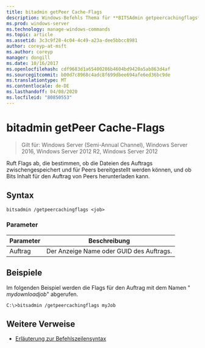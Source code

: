 ```yaml
---
title: bitadmin getPeer Cache-Flags
description: Windows-Befehls Thema für **BITSAdmin getpeercachingflags**, das Flags abruft, die bestimmen, ob die Dateien des Auftrags zwischengespeichert und für Peers bereitgestellt werden können, und ob Bits Inhalt für den Auftrag von Peers herunterladen kann.
ms.prod: windows-server
ms.technology: manage-windows-commands
ms.topic: article
ms.assetid: 3c3c9f28-4c04-4c49-a23a-dee5bbcc8981
author: coreyp-at-msft
ms.author: coreyp
manager: dongill
ms.date: 10/16/2017
ms.openlocfilehash: cdf9683d1a65400286b4604bd9420a5ab863d4af
ms.sourcegitcommit: b00d7c8968c4adc8f699dbee694afe6ed36bc9de
ms.translationtype: MT
ms.contentlocale: de-DE
ms.lasthandoff: 04/08/2020
ms.locfileid: "80850553"
---
```

# <a name="bitsadmin-getpeercachingflags"></a>bitadmin getPeer Cache-Flags

>Gilt für: Windows Server (Semi-Annual Channel), Windows Server 2016, Windows Server 2012 R2, Windows Server 2012

Ruft Flags ab, die bestimmen, ob die Dateien des Auftrags zwischengespeichert und für Peers bereitgestellt werden können, und ob Bits Inhalt für den Auftrag von Peers herunterladen kann.

## <a name="syntax"></a>Syntax

```
bitsadmin /getpeercachingflags <job> 
```

### <a name="parameters"></a>Parameter

| Parameter | Beschreibung |
| -------------- | -------------- |
| Auftrag | Der Anzeige Name oder GUID des Auftrags. |

## <a name="examples"></a><a name=BKMK_examples></a>Beispiele

Im folgenden Beispiel werden die Flags für den Auftrag mit dem Namen " *mydownloadjob*" abgerufen.

```
C:\>bitsadmin /getpeercachingflags myJob
```

## <a name="additional-references"></a>Weitere Verweise

- [Erläuterung zur Befehlszeilensyntax](command-line-syntax-key.md)